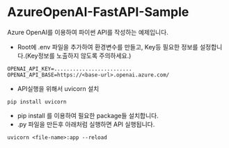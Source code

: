 # AzureOpenAI-FastAPI-Sample
Azure OpenAI를 이용하여 파이썬 API를 작성하는 예제입니다. 
- Root에 .env 파일을 추가하여 환경변수를 만들고, Key등 필요한 정보를 설정합니다.(Key정보를 노출하지 않도록 주의하세요.)
```
OPENAI_API_KEY=.........................
OPENAI_API_BASE=https://<base-url>.openai.azure.com/
```
- API실행을 위해서 uvicorn 설치
```
pip install uvicorn
```
- pip install 를 이용하여 필요한 package들 설치합니다.
- .py 파일을 만든후 아래처럼 실행하면 API 실행됩니다.
```
uvicorn <file-name>:app --reload
```

